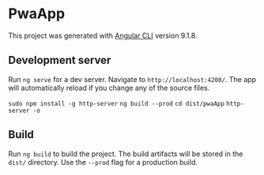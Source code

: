 # PwaApp

This project was generated with [Angular CLI](https://github.com/angular/angular-cli) version 9.1.8.

## Development server

Run `ng serve` for a dev server. Navigate to `http://localhost:4200/`. The app will automatically reload if you change any of the source files.

`sudo npm install -g http-server`
`ng build --prod`
`cd dist/pwaApp`
`http-server -o`

## Build

Run `ng build` to build the project. The build artifacts will be stored in the `dist/` directory. Use the `--prod` flag for a production build.



